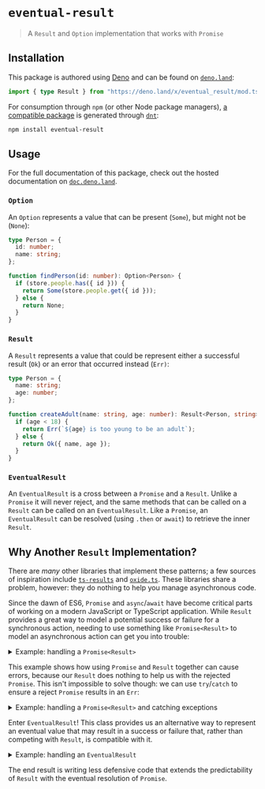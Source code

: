 # `eventual-result`

> A `Result` and `Option` implementation that works with `Promise`

## Installation

This package is authored using [Deno](https://deno.land) and can be found on
[`deno.land`](https://deno.land/x/eventual_result):

```ts
import { type Result } from "https://deno.land/x/eventual_result/mod.ts";
```

For consumption through `npm` (or other Node package managers),
[a compatible package][npm-pkg] is generated through
[`dnt`](https://github.com/denoland/dnt):

```bash
npm install eventual-result
```

## Usage

For the full documentation of this package, check out the hosted documentation
on [`doc.deno.land`][docs].

### `Option`

An `Option` represents a value that can be present (`Some`), but might not be
(`None`):

```typescript
type Person = {
  id: number;
  name: string;
};

function findPerson(id: number): Option<Person> {
  if (store.people.has({ id })) {
    return Some(store.people.get({ id }));
  } else {
    return None;
  }
}
```

### `Result`

A `Result` represents a value that could be represent either a successful result
(`Ok`) or an error that occurred instead (`Err)`:

```typescript
type Person = {
  name: string;
  age: number;
};

function createAdult(name: string, age: number): Result<Person, string> {
  if (age < 18) {
    return Err(`${age} is too young to be an adult`);
  } else {
    return Ok({ name, age });
  }
}
```

### `EventualResult`

An `EventualResult` is a cross between a `Promise` and a `Result`. Unlike a
`Promise` it will never reject, and the same methods that can be called on a
`Result` can be called on an `EventualResult`. Like a `Promise`, an
`EventualResult` can be resolved (using `.then` or `await`) to retrieve the
inner `Result`.

## Why Another `Result` Implementation?

There are _many_ other libraries that implement these patterns; a few sources of
inspiration include [`ts-results`](https://github.com/vultix/ts-results) and
[`oxide.ts`](https://github.com/traverse1984/oxide.ts). These libraries share a
problem, however: they do nothing to help you manage asynchronous code.

Since the dawn of ES6, `Promise` and `async`/`await` have become critical parts
of working on a modern JavaScript or TypeScript application. While `Result`
provides a great way to model a potential success or failure for a synchronous
action, needing to use something like `Promise<Result>` to model an asynchronous
action can get you into trouble:

<details>
  <summary>Example: handling a <code>Promise&lt;Result&gt;</code></summary>
  <p>

Let's suppose that we want to read a file asynchronously and then validate it to
produce a `Result`. That might look something like this:

```typescript
import { readFile } from "node:fs/promises";

declare function isValid(content: string): boolean;

function validateFile(content: string): Result<string, string> {
  if (isValid(content)) {
    return Ok(content);
  } else {
    return Err("The file content is not valid");
  }
}

async function readValidFile(path: string): Promise<Result<string, string>> {
  const content = await readFile(path);

  return validateFile(content);
}

// Let's say that `path/to/file.txt` points to a location that does not exist
const potentiallyValidFile = await readValidFile("path/to/file.txt");
```

What happens here? An exception will be thrown! Even though we want to be using
`Result` to model an error state, `readFile` doesn't know anything about that;
the `await`ed promise rejects and an exception is thrown.

</p></details>

This example shows how using `Promise` and `Result` together can cause errors,
because our `Result` does nothing to help us with the rejected `Promise`. This
isn't impossible to solve though: we can use `try`/`catch` to ensure a reject
`Promise` results in an `Err`:

<details>
  <summary>Example: handling a <code>Promise&lt;Result&gt;</code> and catching exceptions</summary>
  <p>

Let's improve on our last example by ensuring that an error from `readFile`
doesn't cause `readValidFile` to result in a rejected `Promise`!

```typescript
import { readFile } from "node:fs/promises";

declare function isValid(content: string): boolean;

function validateFile(content: string): Result<string, string> {
  if (isValid(content)) {
    return Ok(content);
  } else {
    return Err("The file content is not valid");
  }
}

async function readValidFile(path: string): Promise<Result<string, string>> {
  try {
    const content = await readFile(path);

    return validateFile(content);
  } catch (e: unknown) {
    return Err(String(e));
  }
}

// Let's say that `path/to/file.txt` points to a location that does not exist
const potentiallyValidFile = await readValidFile("path/to/file.txt");
```

What happens this time? Rather than throwing an exception, we get a resolution
to an `Err`. Success!

But... can we do better? What are some problems with the code above?

- Having to defensively wrap every asynchronous function in a `try`/`catch`
  doesn't feel good. While we _do_ want to be exhaustive about handling errors,
  we _don't_ want to have to write defensive code. Additionally, when you are
  working in a codebase that has adopted the `Result` pattern, these locations
  where `try`/`catch` are required to wrap third-party code really stand out.
- We lose the top-to-bottom readability of the `readValidFile` function. The
  error handling for `readFile` is way down at the bottom instead of being
  anywhere near the actual function call.

What might a solution to these problems look like?

</p></details>

Enter `EventualResult`! This class provides us an alternative way to represent
an eventual value that may result in a success or failure that, rather than
competing with `Result`, is compatible with it.

<details>
  <summary>Example: handling an <code>EventualResult</code></summary>
  <p>

Let's look at the same example, but this time making use of an `EventualResult`
instead of a `Promise<Result>`:

```typescript
import { readFile } from "node:fs/promises";

declare function isValid(content: string): boolean;

function validateFile(content: string): Result<string, string> {
  if (isValid(content)) {
    return Ok(content);
  } else {
    return Err("The file content is not valid");
  }
}

function readValidFile(path: string): EventualResult<string> {
  return new EventualResult(readFile(path)).andThen((content) =>
    validateFile(content)
  );
}

// Let's say that `path/to/file.txt` points to a location that does not exist
const eventualPotentiallyValidFile = readValidFile("path/to/file.txt");
```

What has changed?

1. We no longer need specific `try`/`catch` wrapping around `readFile`; by
   passing it through `EventualResult`, we no longer end up with a `Promise`
   that can reject. If an error during the file read occurs, the
   `EventualResult` will resolve to an `Err`.
2. We don't need any conditional logic when validating the file that handles
   what to do when the file read failed. `EventualResult` implements most of the
   same methods that `Result` does, we can lean on our existing knowledge about
   working with `Result` to only validate the contents if the file read
   _eventually_ results in an `Ok`.

</p></details>

The end result is writing less defensive code that extends the predictability of
`Result` with the eventual resolution of `Promise`.

[docs]: https://doc.deno.land/https://deno.land/x/eventual_result/mod.ts
[npm-pkg]: https://www.npmjs.com/package/eventual-result
